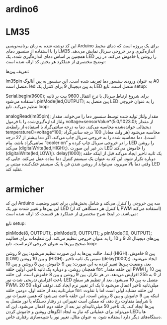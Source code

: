 # ardino6

# LM35

این کد نوشته شده به زبان برنامه‌نویسی Arduino برای یک پروژه است که دمای محیط را با استفاده از سنسور دمای LM35 اندازه‌گیری و در خروجی سریال نمایش می‌دهد. همچنین بر اساس دمای اندازه‌گیری شده، یک LED را روشن یا خاموش می‌کند. در زیر توضیح مختصری از عملکرد هر بخش کد ارائه شده است:

تعریف پین‌ها:

lm35pin به عنوان ورودی سنسور دما تعریف شده است. این سنسور به پین آنالوگ A0 متصل است.
led به پین دیجیتال 9 برای کنترل یک LED متصل است.
تابع setup:

Serial.begin(9600); برای شروع ارتباط سریال با نرخ انتقال 9600 بیت بر ثانیه استفاده می‌شود.
pinMode(led,OUTPUT); پین متصل به LED را به عنوان خروجی تنظیم می‌کند.
تابع loop:

analogRead(lm35pin); مقدار ولتاژ تولید شده توسط سنسور دما را می‌خواند.
مقدار ولتاژ اندازه‌گیری‌شده را با فرمول voltage=sensorValue*(5.0/1023.0); از مقدار دیجیتالی خوانده‌شده محاسبه می‌کند.
دما به درجه سانتی‌گراد با استفاده از رابطه‌ی temperatureC=voltage*100; محاسبه می‌شود (هر ولت معادل 100 درجه سانتی‌گراد است).
دما محاسبه شده را به خروجی سریال چاپ می‌کند.
اگر دما بیشتر از 27 درجه سانتی‌گراد باشد، پیام “cooler on” را در خروجی سریال چاپ کرده و LED را روشن می‌کند (digitalWrite(led,HIGH);).
در غیر این صورت، LED را خاموش می‌کند (digitalWrite(led,LOW);).
delay(1000); یک ثانیه تاخیر ایجاد می‌کند قبل از اینکه حلقه دوباره تکرار شود.
این کد به عنوان یک سیستم کنترل دما ساده عمل می‌کند، جایی که وقتی دما بالا می‌رود، می‌تواند از روشن شدن فن یا یک سیستم خنک‌کننده مبتنی بر LED تقلید کند.
# armicher

این کد Arduino سه پین خروجی را کنترل می‌کند و شامل بخش‌هایی برای تغییر وضعیت این پین‌ها و تغییر شدت نور یک LED (یا کنترل هر دستگاهی که از PWM استفاده می‌کند) می‌باشد. در اینجا شرح مختصری از عملکرد هر قسمت کد ارائه شده است:

تابع setup:

pinMode(8, OUTPUT);, pinMode(9, OUTPUT); و pinMode(10, OUTPUT); پین‌های دیجیتال 8، 9 و 10 را به عنوان خروجی تنظیم می‌کند. این تنظیمات برای فعالیت صحیح پین‌ها به عنوان خروجی لازم است.
تابع loop:

ابتدا، حالت پین‌ها به این صورت تنظیم می‌شود: پین 9 روشن (HIGH)، پین 8 خاموش (LOW) و پین 10 روشن (HIGH). سپس یک ثانیه تاخیر (delay(1000);) ایجاد می‌شود.
بعد، وضعیت پین‌ها تغییر کرده به این صورت: پین 9 خاموش، پین 8 روشن و پین 10 همچنان روشن، و دوباره یک ثانیه تاخیر.
اولین حلقه for: این حلقه مقدار PWM پین 10 را از 0 به 255 افزایش می‌دهد. در هر تکرار، پین 9 روشن و پین 8 خاموش است. این حلقه باعث افزایش تدریجی شدت نور LED متصل به پین 10 می‌شود. بعد از تنظیم هر سطح PWM، 20 میلی‌ثانیه تاخیر اعمال می‌شود تا یک اثر تغییر نرم ایجاد کند.
توقف کوتاه 50 میلی‌ثانیه بعد از حلقه اول.
دومین حلقه for: این حلقه مشابه اولی است اما با تفاوت اینکه پین 9 خاموش و پین 8 روشن است. این حلقه باعث می‌شود که همین تغییرات نور با شرایط متفاوت رخ دهد، که ممکن است تغییراتی در رفتار دستگاه یا نور متصل به پین‌ها ایجاد کند.
یک تاخیر 50 میلی‌ثانیه‌ای نیز بعد از حلقه دوم اعمال می‌شود.
این کد می‌تواند برای عملیاتی که نیاز به ایجاد الگوهای روشن و خاموش کردن LEDها یا دستگاه‌های دیگر دارد استفاده شود، به عنوان مثال، تغییر نور یا شبیه‌سازی رفتاری خاص.

